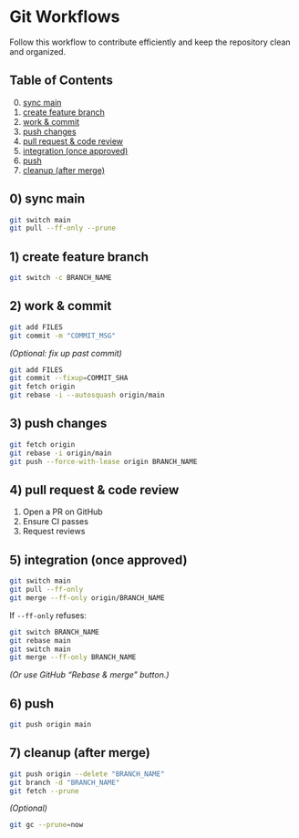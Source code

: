 # Git Workflows

Follow this workflow to contribute efficiently and keep the repository clean and organized.

## Table of Contents

0. [sync main](#0-sync-main)
1. [create feature branch](#1-create-feature-branch)
2. [work & commit](#2-work--commit)
3. [push changes](#3-push-changes)
4. [pull request & code review](#4-pull-request--code-review)
5. [integration (once approved)](#5-integration-once-approved)
6. [push](#6-push)
7. [cleanup (after merge)](#7-cleanup-after-merge)

## 0) sync main

```bash
git switch main
git pull --ff-only --prune
```

## 1) create feature branch

```bash
git switch -c BRANCH_NAME
```

## 2) work & commit

```bash
git add FILES
git commit -m "COMMIT_MSG"
```

_(Optional: fix up past commit)_

```bash
git add FILES
git commit --fixup=COMMIT_SHA
git fetch origin
git rebase -i --autosquash origin/main
```

## 3) push changes

```bash
git fetch origin
git rebase -i origin/main
git push --force-with-lease origin BRANCH_NAME
```

## 4) pull request & code review

1. Open a PR on GitHub
2. Ensure CI passes
3. Request reviews

## 5) integration (once approved)

```bash
git switch main
git pull --ff-only
git merge --ff-only origin/BRANCH_NAME
```

If `--ff-only` refuses:

```bash
git switch BRANCH_NAME
git rebase main
git switch main
git merge --ff-only BRANCH_NAME
```

_(Or use GitHub “Rebase & merge” button.)_

## 6) push

```bash
git push origin main
```

## 7) cleanup (after merge)

```bash
git push origin --delete "BRANCH_NAME"
git branch -d "BRANCH_NAME"
git fetch --prune
```

_(Optional)_

```bash
git gc --prune=now
```
